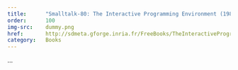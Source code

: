 ```yaml
---
title:      "Smalltalk-80: The Interactive Programming Environment (1983)"
order:      100
img-src:    dummy.png
href:       http://sdmeta.gforge.inria.fr/FreeBooks/TheInteractiveProgrammingEnv/TheInteractiveProgrammingEnv.pdf
category:   Books
---
```

...